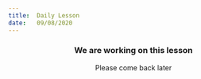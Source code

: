 ```yaml
---
title:  Daily Lesson
date:   09/08/2020
---
```


### <center>We are working on this lesson</center>
<center>Please come back later</center>